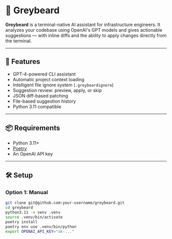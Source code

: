 # 🧙 Greybeard

**Greybeard** is a terminal-native AI assistant for infrastructure engineers. It analyzes your codebase using OpenAI's GPT models and gives actionable suggestions — with inline diffs and the ability to apply changes directly from the terminal.

---

## 🚀 Features

- GPT-4-powered CLI assistant
- Automatic project context loading
- Intelligent file ignore system (`.greybeardignore`)
- Suggestion review: preview, apply, or skip
- JSON diff-based patching
- File-based suggestion history
- Python 3.11 compatible

---

## 📦 Requirements

- Python 3.11+
- [Poetry](https://python-poetry.org/docs/)
- An OpenAI API key

---

## 🛠 Setup

### Option 1: Manual

```bash
git clone git@github.com:your-username/greybeard.git
cd greybeard
python3.11 -m venv .venv
source .venv/bin/activate
poetry install
poetry env use .venv/bin/python
export OPENAI_API_KEY="sk-..."

